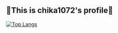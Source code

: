 ## 🔮This is chika1072's profile🔮

[![Top Langs](https://github-readme-stats.vercel.app/api/top-langs/?username=chika1072)](https://github.com/anuraghazra/github-readme-stats)

